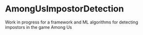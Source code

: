 # AmongUsImpostorDetection

Work in progress for a framework and ML algorithms for detecting impostors in the game Among Us

